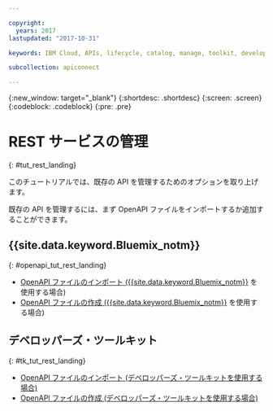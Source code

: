 ```yaml
---

copyright:
  years: 2017
lastupdated: "2017-10-31"

keywords: IBM Cloud, APIs, lifecycle, catalog, manage, toolkit, develop, dev portal, tutorials

subcollection: apiconnect

---
```



{:new_window: target="_blank"}
{:shortdesc: .shortdesc}
{:screen: .screen}
{:codeblock: .codeblock}
{:pre: .pre}

# REST サービスの管理
{: #tut_rest_landing}

このチュートリアルでは、既存の API を管理するためのオプションを取り上げます。

既存の API を管理するには、まず OpenAPI ファイルをインポートするか追加することができます。

## {{site.data.keyword.Bluemix_notm}}
{: #openapi_tut_rest_landing}

- [OpenAPI ファイルのインポート ({{site.data.keyword.Bluemix_notm}}](/docs/services/apiconnect/tutorials?topic=apiconnect-tut_import_openapi_rest_bm#tut_import_openapi_rest_bm) を使用する場合)
- [OpenAPI ファイルの作成 ({{site.data.keyword.Bluemix_notm}}](/docs/services/apiconnect/tutorials?topic=apiconnect-tut_add_openapi_rest_bm) を使用する場合)

## デベロッパーズ・ツールキット
{: #tk_tut_rest_landing}

- [OpenAPI ファイルのインポート (デベロッパーズ・ツールキットを使用する場合)](/docs/services/apiconnect/tutorials?topic=apiconnect-tut_import_openapi_rest_tk)
- [OpenAPI ファイルの作成 (デベロッパーズ・ツールキットを使用する場合)](/docs/services/apiconnect/tutorials?topic=apiconnect-tut_add_openapi_rest_tk)










